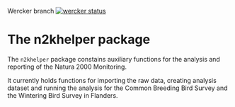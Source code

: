 Wercker branch [![wercker status](https://app.wercker.com/status/9f6c69b5cc40a32aeffeb5e8ee42b552/s/wercker "wercker status")](https://app.wercker.com/project/bykey/9f6c69b5cc40a32aeffeb5e8ee42b552)

# The n2khelper package

The `n2khelper` package constains auxiliary functions for the analysis and reporting of the Natura 2000 Monitoring.

It currently holds functions for importing the raw data, creating analysis dataset and running the analysis for the Common Breeding Bird Survey and the Wintering Bird Survey in Flanders.
